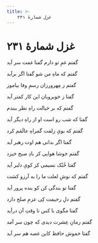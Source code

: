 ```yaml
---
title: >-
    غزل شمارهٔ ۲۳۱
---
```

# غزل شمارهٔ ۲۳۱

<div class="b" id="bn1"><div class="m1"><p>گفتم غمِ تو دارم گفتا غمت سر آید</p></div>
<div class="m2"><p>گفتم که ماهِ من شو گفتا اگر برآید</p></div></div>
<div class="b" id="bn2"><div class="m1"><p>گفتم ز مِهرورزان رسمِ وفا بیاموز</p></div>
<div class="m2"><p>گفتا ز خوبرویان این کار کمتر آید</p></div></div>
<div class="b" id="bn3"><div class="m1"><p>گفتم که بر خیالت راهِ نظر ببندم</p></div>
<div class="m2"><p>گفتا که شب رو است او از راهِ دیگر آید</p></div></div>
<div class="b" id="bn4"><div class="m1"><p>گفتم که بویِ زلفت گمراهِ عالَمَم کرد</p></div>
<div class="m2"><p>گفتا اگر بدانی هم اوت رهبر آید</p></div></div>
<div class="b" id="bn5"><div class="m1"><p>گفتم خوشا هوایی کز بادِ صبح خیزد</p></div>
<div class="m2"><p>گفتا خُنُک نسیمی کز کویِ دلبر آید</p></div></div>
<div class="b" id="bn6"><div class="m1"><p>گفتم که نوشِ لعلت ما را به آرزو کشت</p></div>
<div class="m2"><p>گفتا تو بندگی کن کو بنده پرور آید</p></div></div>
<div class="b" id="bn7"><div class="m1"><p>گفتم دلِ رحیمت کِی عزمِ صلح دارد</p></div>
<div class="m2"><p>گفتا مگوی با کس تا وقتِ آن درآید</p></div></div>
<div class="b" id="bn8"><div class="m1"><p>گفتم زمانِ عِشرت دیدی که چون سر آمد</p></div>
<div class="m2"><p>گفتا خموش حافظ کاین غصه هم سر آید</p></div></div>
